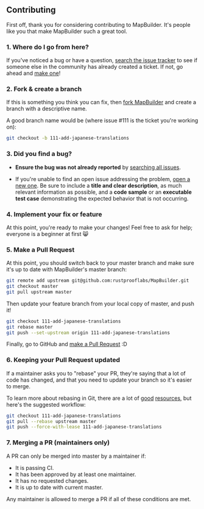 ## Contributing

First off, thank you for considering contributing to MapBuilder. It's people
like you that make MapBuilder such a great tool.

### 1. Where do I go from here?

If you've noticed a bug or have a question,
[search the issue tracker](https://github.com/rustprooflabs/MapBuilder/issues?q=)
to see if someone else in the community has already created a ticket.
If not, go ahead and [make one](https://github.com/rustprooflabs/MapBuilder/issues/new)!

### 2. Fork & create a branch

If this is something you think you can fix, then
[fork MapBuilder](https://help.github.com/articles/fork-a-repo)
and create a branch with a descriptive name.

A good branch name would be (where issue #111 is the ticket you're working on):

```sh
git checkout -b 111-add-japanese-translations
```


### 3. Did you find a bug?

* **Ensure the bug was not already reported** by [searching all
  issues](https://github.com/rustprooflabs/MapBuilder/issues?q=).

* If you're unable to find an open issue addressing the problem, [open a new
  one](https://github.com/rustprooflabs/MapBuilder/issues/new).  Be sure to
  include a **title and clear description**, as much relevant information as
  possible, and a **code sample** or an **executable test case** demonstrating
  the expected behavior that is not occurring.

### 4. Implement your fix or feature

At this point, you're ready to make your changes! Feel free to ask for help;
everyone is a beginner at first :smile_cat:


### 5. Make a Pull Request

At this point, you should switch back to your master branch and make sure it's
up to date with MapBuilder's master branch:

```sh
git remote add upstream git@github.com:rustprooflabs/MapBuilder.git
git checkout master
git pull upstream master
```

Then update your feature branch from your local copy of master, and push it!

```sh
git checkout 111-add-japanese-translations
git rebase master
git push --set-upstream origin 111-add-japanese-translations
```

Finally, go to GitHub and
[make a Pull Request](https://help.github.com/articles/creating-a-pull-request)
:D


### 6. Keeping your Pull Request updated

If a maintainer asks you to "rebase" your PR, they're saying that a lot of code
has changed, and that you need to update your branch so it's easier to merge.

To learn more about rebasing in Git, there are a lot of
[good](http://git-scm.com/book/en/Git-Branching-Rebasing)
[resources](https://help.github.com/articles/interactive-rebase),
but here's the suggested workflow:

```sh
git checkout 111-add-japanese-translations
git pull --rebase upstream master
git push --force-with-lease 111-add-japanese-translations
```

### 7. Merging a PR (maintainers only)

A PR can only be merged into master by a maintainer if:

* It is passing CI.
* It has been approved by at least one maintainer.
* It has no requested changes.
* It is up to date with current master.

Any maintainer is allowed to merge a PR if all of these conditions are met.
